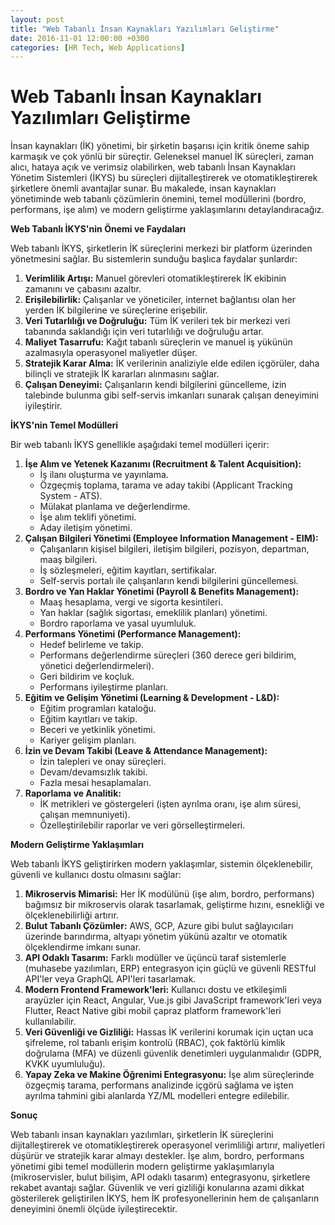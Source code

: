 ```yaml
---
layout: post
title: "Web Tabanlı İnsan Kaynakları Yazılımları Geliştirme"
date: 2016-11-01 12:00:00 +0300
categories: [HR Tech, Web Applications]
---
```


# Web Tabanlı İnsan Kaynakları Yazılımları Geliştirme

İnsan kaynakları (İK) yönetimi, bir şirketin başarısı için kritik öneme sahip karmaşık ve çok yönlü bir süreçtir. Geleneksel manuel İK süreçleri, zaman alıcı, hataya açık ve verimsiz olabilirken, web tabanlı İnsan Kaynakları Yönetim Sistemleri (İKYS) bu süreçleri dijitalleştirerek ve otomatikleştirerek şirketlere önemli avantajlar sunar. Bu makalede, insan kaynakları yönetiminde web tabanlı çözümlerin önemini, temel modüllerini (bordro, performans, işe alım) ve modern geliştirme yaklaşımlarını detaylandıracağız.

**Web Tabanlı İKYS'nin Önemi ve Faydaları**

Web tabanlı İKYS, şirketlerin İK süreçlerini merkezi bir platform üzerinden yönetmesini sağlar. Bu sistemlerin sunduğu başlıca faydalar şunlardır:

1.  **Verimlilik Artışı:** Manuel görevleri otomatikleştirerek İK ekibinin zamanını ve çabasını azaltır.
2.  **Erişilebilirlik:** Çalışanlar ve yöneticiler, internet bağlantısı olan her yerden İK bilgilerine ve süreçlerine erişebilir.
3.  **Veri Tutarlılığı ve Doğruluğu:** Tüm İK verileri tek bir merkezi veri tabanında saklandığı için veri tutarlılığı ve doğruluğu artar.
4.  **Maliyet Tasarrufu:** Kağıt tabanlı süreçlerin ve manuel iş yükünün azalmasıyla operasyonel maliyetler düşer.
5.  **Stratejik Karar Alma:** İK verilerinin analiziyle elde edilen içgörüler, daha bilinçli ve stratejik İK kararları alınmasını sağlar.
6.  **Çalışan Deneyimi:** Çalışanların kendi bilgilerini güncelleme, izin talebinde bulunma gibi self-servis imkanları sunarak çalışan deneyimini iyileştirir.

**İKYS'nin Temel Modülleri**

Bir web tabanlı İKYS genellikle aşağıdaki temel modülleri içerir:

1.  **İşe Alım ve Yetenek Kazanımı (Recruitment & Talent Acquisition):**
    *   İş ilanı oluşturma ve yayınlama.
    *   Özgeçmiş toplama, tarama ve aday takibi (Applicant Tracking System - ATS).
    *   Mülakat planlama ve değerlendirme.
    *   İşe alım teklifi yönetimi.
    *   Aday iletişim yönetimi.
2.  **Çalışan Bilgileri Yönetimi (Employee Information Management - EIM):**
    *   Çalışanların kişisel bilgileri, iletişim bilgileri, pozisyon, departman, maaş bilgileri.
    *   İş sözleşmeleri, eğitim kayıtları, sertifikalar.
    *   Self-servis portalı ile çalışanların kendi bilgilerini güncellemesi.
3.  **Bordro ve Yan Haklar Yönetimi (Payroll & Benefits Management):**
    *   Maaş hesaplama, vergi ve sigorta kesintileri.
    *   Yan haklar (sağlık sigortası, emeklilik planları) yönetimi.
    *   Bordro raporlama ve yasal uyumluluk.
4.  **Performans Yönetimi (Performance Management):**
    *   Hedef belirleme ve takip.
    *   Performans değerlendirme süreçleri (360 derece geri bildirim, yönetici değerlendirmeleri).
    *   Geri bildirim ve koçluk.
    *   Performans iyileştirme planları.
5.  **Eğitim ve Gelişim Yönetimi (Learning & Development - L&D):**
    *   Eğitim programları kataloğu.
    *   Eğitim kayıtları ve takip.
    *   Beceri ve yetkinlik yönetimi.
    *   Kariyer gelişim planları.
6.  **İzin ve Devam Takibi (Leave & Attendance Management):**
    *   İzin talepleri ve onay süreçleri.
    *   Devam/devamsızlık takibi.
    *   Fazla mesai hesaplamaları.
7.  **Raporlama ve Analitik:**
    *   İK metrikleri ve göstergeleri (işten ayrılma oranı, işe alım süresi, çalışan memnuniyeti).
    *   Özelleştirilebilir raporlar ve veri görselleştirmeleri.

**Modern Geliştirme Yaklaşımları**

Web tabanlı İKYS geliştirirken modern yaklaşımlar, sistemin ölçeklenebilir, güvenli ve kullanıcı dostu olmasını sağlar:

1.  **Mikroservis Mimarisi:** Her İK modülünü (işe alım, bordro, performans) bağımsız bir mikroservis olarak tasarlamak, geliştirme hızını, esnekliği ve ölçeklenebilirliği artırır.
2.  **Bulut Tabanlı Çözümler:** AWS, GCP, Azure gibi bulut sağlayıcıları üzerinde barındırma, altyapı yönetim yükünü azaltır ve otomatik ölçeklendirme imkanı sunar.
3.  **API Odaklı Tasarım:** Farklı modüller ve üçüncü taraf sistemlerle (muhasebe yazılımları, ERP) entegrasyon için güçlü ve güvenli RESTful API'ler veya GraphQL API'leri tasarlamak.
4.  **Modern Frontend Framework'leri:** Kullanıcı dostu ve etkileşimli arayüzler için React, Angular, Vue.js gibi JavaScript framework'leri veya Flutter, React Native gibi mobil çapraz platform framework'leri kullanılabilir.
5.  **Veri Güvenliği ve Gizliliği:** Hassas İK verilerini korumak için uçtan uca şifreleme, rol tabanlı erişim kontrolü (RBAC), çok faktörlü kimlik doğrulama (MFA) ve düzenli güvenlik denetimleri uygulanmalıdır (GDPR, KVKK uyumluluğu).
6.  **Yapay Zeka ve Makine Öğrenimi Entegrasyonu:** İşe alım süreçlerinde özgeçmiş tarama, performans analizinde içgörü sağlama ve işten ayrılma tahmini gibi alanlarda YZ/ML modelleri entegre edilebilir.

**Sonuç**

Web tabanlı insan kaynakları yazılımları, şirketlerin İK süreçlerini dijitalleştirerek ve otomatikleştirerek operasyonel verimliliği artırır, maliyetleri düşürür ve stratejik karar almayı destekler. İşe alım, bordro, performans yönetimi gibi temel modüllerin modern geliştirme yaklaşımlarıyla (mikroservisler, bulut bilişim, API odaklı tasarım) entegrasyonu, şirketlere rekabet avantajı sağlar. Güvenlik ve veri gizliliği konularına azami dikkat gösterilerek geliştirilen İKYS, hem İK profesyonellerinin hem de çalışanların deneyimini önemli ölçüde iyileştirecektir.
